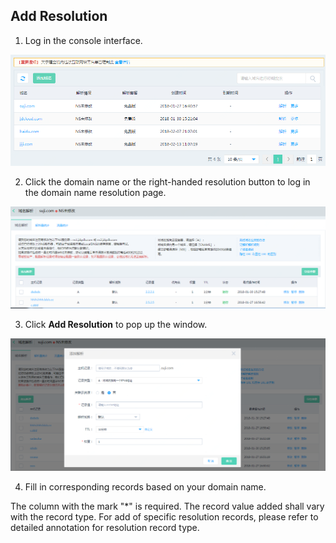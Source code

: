 ## Add Resolution

1. Log in the console interface.

![img](https://github.com/jdcloudcom/cn/blob/dns-zhangjingfeng/image/dns-img/add-record1.png) 

2. Click the domain name or the right-handed resolution button to log in the domain name resolution page.

![img](https://github.com/jdcloudcom/cn/blob/dns-zhangjingfeng/image/dns-img/add-record2.png)  

3. Click **Add Resolution** to pop up the window.

![img](https://github.com/jdcloudcom/cn/blob/dns-zhangjingfeng/image/dns-img/add-record3.png)  
 
4. Fill in corresponding records based on your domain name.

The column with the mark "*" is required. The record value added shall vary with the record type.
For add of specific resolution records, please refer to detailed annotation for resolution record type.

